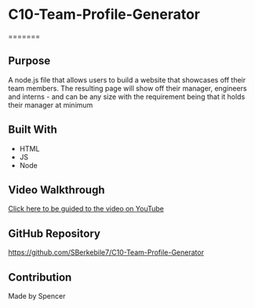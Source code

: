 # C10-Team-Profile-Generator

=======

## Purpose
A node.js file that allows users to build a website that showcases off their team members. The resulting page will show off their manager, engineers and interns - and can be any size with the requirement being that it holds their manager at minimum

## Built With
* HTML
* JS
* Node

## Video Walkthrough
[Click here to be guided to the video on YouTube](https://youtu.be/eZrawdD95ag)

## GitHub Repository
https://github.com/SBerkebile7/C10-Team-Profile-Generator

## Contribution
Made by Spencer
